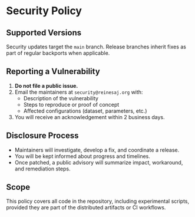 # Security Policy

## Supported Versions

Security updates target the `main` branch. Release branches inherit fixes as part of regular backports when applicable.

## Reporting a Vulnerability

1. **Do not file a public issue.**
2. Email the maintainers at `security@reinesaj.org` with:
   - Description of the vulnerability
   - Steps to reproduce or proof of concept
   - Affected configurations (dataset, parameters, etc.)
3. You will receive an acknowledgement within 2 business days.

## Disclosure Process

- Maintainers will investigate, develop a fix, and coordinate a release.
- You will be kept informed about progress and timelines.
- Once patched, a public advisory will summarize impact, workaround, and remediation steps.

## Scope

This policy covers all code in the repository, including experimental scripts, provided they are part of the distributed artifacts or CI workflows.
